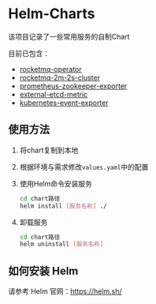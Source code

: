 # Helm-Charts
该项目记录了一些常用服务的自制Chart

目前已包含：
- [rocketmq-operator](./rocketmq-operator)
- [rocketmq-2m-2s-cluster](./rocketmq-2m-2s-cluster)
- [prometheus-zookeeper-exporter](./prometheus-zookeeper-exporter)
- [external-etcd-metric](./external-etcd-metric)
- [kubernetes-event-exporter](./kubernetes-event-exporter)
## 使用方法
1. 将chart复制到本地

2. 根据环境与需求修改`values.yaml`中的配置

3. 使用Helm命令安装服务
    ```bash
    cd chart路径
    helm install [服务名称] ./
    ```
4. 卸载服务
    ```bash
    cd chart路径
    helm uninstall [服务名称]
    ```


## 如何安装 Helm
请参考 Helm 官网：https://helm.sh/